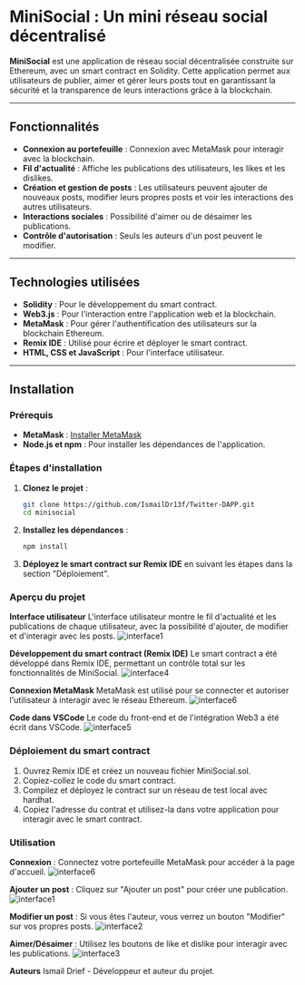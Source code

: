 # MiniSocial : Un mini réseau social décentralisé

**MiniSocial** est une application de réseau social décentralisée construite sur Ethereum, avec un smart contract en Solidity. Cette application permet aux utilisateurs de publier, aimer et gérer leurs posts tout en garantissant la sécurité et la transparence de leurs interactions grâce à la blockchain.

---

## Fonctionnalités

- **Connexion au portefeuille** : Connexion avec MetaMask pour interagir avec la blockchain.
- **Fil d'actualité** : Affiche les publications des utilisateurs, les likes et les dislikes.
- **Création et gestion de posts** : Les utilisateurs peuvent ajouter de nouveaux posts, modifier leurs propres posts et voir les interactions des autres utilisateurs.
- **Interactions sociales** : Possibilité d'aimer ou de désaimer les publications.
- **Contrôle d'autorisation** : Seuls les auteurs d'un post peuvent le modifier.

---

## Technologies utilisées

- **Solidity** : Pour le développement du smart contract.
- **Web3.js** : Pour l'interaction entre l'application web et la blockchain.
- **MetaMask** : Pour gérer l'authentification des utilisateurs sur la blockchain Ethereum.
- **Remix IDE** : Utilisé pour écrire et déployer le smart contract.
- **HTML, CSS et JavaScript** : Pour l'interface utilisateur.

---

## Installation

### Prérequis

- **MetaMask** : [Installer MetaMask](https://metamask.io/download/)
- **Node.js et npm** : Pour installer les dépendances de l'application.

### Étapes d'installation

1. **Clonez le projet** :
   ```bash
   git clone https://github.com/IsmailDr13f/Twitter-DAPP.git
   cd minisocial

2. **Installez les dépendances** :
   ```bash
   npm install

3. **Déployez le smart contract sur Remix IDE** en suivant les étapes dans la section "Déploiement".

### Aperçu du projet
**Interface utilisateur**
L'interface utilisateur montre le fil d'actualité et les publications de chaque utilisateur, avec la possibilité d'ajouter, de modifier et d'interagir avec les posts.
![interface1](https://github.com/user-attachments/assets/ef470096-9072-4677-8348-8ce6df6665a4)

**Développement du smart contract (Remix IDE)**
Le smart contract a été développé dans Remix IDE, permettant un contrôle total sur les fonctionnalités de MiniSocial.
![interface4](https://github.com/user-attachments/assets/37996b19-c27e-49cf-81e0-62a4b9800acf)


**Connexion MetaMask**
MetaMask est utilisé pour se connecter et autoriser l'utilisateur à interagir avec le réseau Ethereum.
![interface6](https://github.com/user-attachments/assets/99f5f72e-738d-461e-ae2b-f61e9e121b6a)


**Code dans VSCode**
Le code du front-end et de l'intégration Web3 a été écrit dans VSCode.
![interface5](https://github.com/user-attachments/assets/0ce611c0-05f9-4448-b84e-037eab3783a1)


### Déploiement du smart contract
1. Ouvrez Remix IDE et créez un nouveau fichier MiniSocial.sol.
2. Copiez-collez le code du smart contract.
3. Compilez et déployez le contract sur un réseau de test local avec hardhat.
4. Copiez l'adresse du contrat et utilisez-la dans votre application pour interagir avec le smart contract.

### Utilisation
**Connexion** : Connectez votre portefeuille MetaMask pour accéder à la page d'accueil.
![interface6](https://github.com/user-attachments/assets/6e6ebbb0-cd69-45d9-9222-125a3cdcd8ed)

**Ajouter un post** : Cliquez sur "Ajouter un post" pour créer une publication.
![interface1](https://github.com/user-attachments/assets/71926dee-3cba-43d7-9432-a7fab885a63e)

**Modifier un post** : Si vous êtes l'auteur, vous verrez un bouton "Modifier" sur vos propres posts.
![interface2](https://github.com/user-attachments/assets/9dc8714b-adbc-4102-b1bc-e922d09577fc)

**Aimer/Désaimer** : Utilisez les boutons de like et dislike pour interagir avec les publications.
![interface3](https://github.com/user-attachments/assets/cbfb577f-8fd3-4125-94f7-5448044c7fdb)


**Auteurs**
Ismail Drief - Développeur et auteur du projet.

